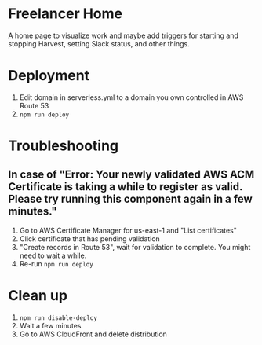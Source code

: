# Freelancer Home

A home page to visualize work and maybe add triggers for starting and stopping Harvest, setting Slack status, and other things.

# Deployment

1. Edit domain in serverless.yml to a domain you own controlled in AWS Route 53
2. `npm run deploy`

# Troubleshooting

## In case of "Error: Your newly validated AWS ACM Certificate is taking a while to register as valid. Please try running this component again in a few minutes."

1. Go to AWS Certificate Manager for us-east-1 and "List certificates"
2. Click certificate that has pending validation
3. "Create records in Route 53", wait for validation to complete. You might need to wait a while.
4. Re-run `npm run deploy`

# Clean up

1. `npm run disable-deploy`
2. Wait a few minutes
3. Go to AWS CloudFront and delete distribution
